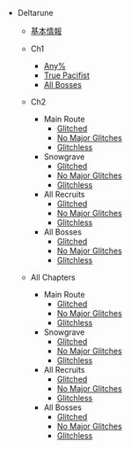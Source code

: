 * Deltarune
  * [基本情報](/dr/general.md)
  * Ch1
    * [Any%](/dr/ch1/any.md)
    * [True Pacifist](/dr/ch1/tp.md)
    * [All Bosses](/dr/ch1/ab.md)

  * Ch2
    * Main Route
      * [Glitched](/dr/ch2/mr/glitch.md)
      * [No Major Glitches](/dr/ch2/mr/nmg.md)
      * [Glitchless](/dr/ch2/mr/less.md)
    * Snowgrave
      * [Glitched](/dr/ch2/sg/glitch.md)
      * [No Major Glitches](/dr/ch2/sg/nmg.md)
      * [Glitchless](/dr/ch2/sg/less.md)
    * All Recruits
      * [Glitched](/dr/ch2/ar/glitch.md)
      * [No Major Glitches](/dr/ch2/ar/nmg.md)
      * [Glitchless](/dr/ch2/ar/less.md)
    * All Bosses
      * [Glitched](/dr/ch2/ab/glitch.md)
      * [No Major Glitches](/dr/ch2/ab/nmg.md)
      * [Glitchless](/dr/ch2/ab/less.md)


  * All Chapters
    * Main Route
      * [Glitched](/dr/ac/mr/glitch.md)
      * [No Major Glitches](/dr/ac/mr/nmg.md)
      * [Glitchless](/dr/ac/mr/less.md)
    * Snowgrave
      * [Glitched](/dr/ac/sg/glitch.md)
      * [No Major Glitches](/dr/ac/sg/nmg.md)
      * [Glitchless](/dr/ac/sg/less.md)
    * All Recruits
      * [Glitched](/dr/ac/ar/glitch.md)
      * [No Major Glitches](/dr/ac/ar/nmg.md)
      * [Glitchless](/dr/ac/ar/less.md)
    * All Bosses
      * [Glitched](/dr/ac/ab/glitch.md)
      * [No Major Glitches](/dr/ac/ab/nmg.md)
      * [Glitchless](/dr/ac/ab/less.md)

